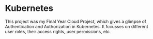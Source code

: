 # Kubernetes

This project was my Final Year Cloud Project, which gives a glimpse of Authentication and Authorization in Kubernetes. It focusses on different user roles, their access rights, user permissions, etc
